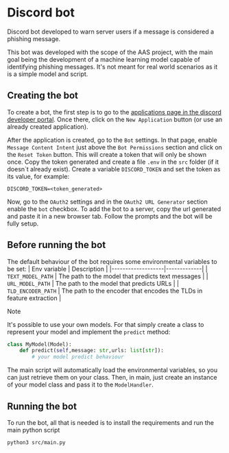 # Discord bot
Discord bot developed to warn server users if a message is considered a phishing message.

This bot was developed with the scope of the AAS project, with the main goal being the development of a machine learning model capable of identifying phishing messages.
It's not meant for real world scenarios as it is a simple model and script.

## Creating the bot
To create a bot, the first step is to go to the [applications page in the discord developer portal](https://discord.com/developers/applications).
Once there, click on the ``New Application`` button (or use an already created application).

After the application is created, go to the ``Bot`` settings.
In that page, enable ``Message Content Intent`` just above the ``Bot Permissions`` section and click on the ``Reset Token`` button.
This will create a token that will only be shown once.
Copy the token generated and create a file ``.env`` in the ``src`` folder (if it doesn`t already exist).
Create a variable ``DISCORD_TOKEN`` and set the token as its value, for example:

```
DISCORD_TOKEN=<token_generated>
```

Now, go to the ``OAuth2`` settings and in the ``OAuth2 URL Generator`` section enable the ``bot`` checkbox.
To add the bot to a server, copy the url generated and paste it in a new browser tab.
Follow the prompts and the bot will be fully setup.

## Before running the bot
The default behaviour of the bot requires some environmental variables to be set:
| Env variable | Description |
|-------------------|-------------|
| `TEXT_MODEL_PATH` | The path to the model that predicts text messages |
| `URL_MODEL_PATH` | The path to the model that predicts URLs |
| `TLD_ENCODER_PATH` | The path to the encoder that encodes the TLDs in feature extraction |

> [!NOTE]
> It's possible to use your own models.
> For that simply create a class to represent your model and implement the `predict` method:
> ```python
> class MyModel(Model):
>     def predict(self,message: str,urls: list[str]):
>         # your model predict behaviour
> ```
> The main script will automatically load the environmental variables, so you can just retrieve them on your class.
> Then, in main, just create an instance of your model class and pass it to the `ModelHandler`.


## Running the bot
To run the bot, all that is needed is to install the requirements and run the main python script

```bash
python3 src/main.py
```